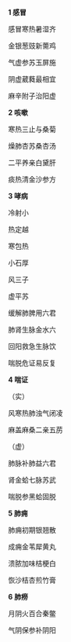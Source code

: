 **1 感冒**

感冒寒热暑湿齐

金银葱豉新薷鸡

气虚参苏玉屏施

阴虚葳蕤最相宜

麻辛附子治阳虚

**2 咳嗽**

寒热三止与桑菊

燥肺杏苏桑杏汤

二平养亲白黛肝

痰热清金沙参方

**3 哮病**

冷射小

热定越

寒包热

小石厚

风三子

虚平苏

缓解肺脾用六君

肺肾生脉金水六

回阳救急生脉饮

喘脱危证易反复

**4 喘证**

（实）

风寒热肺浊气闭凌

麻盖麻桑二亲五苈

（虚）

肺脉补肺益六君

肾金蛤七脉苏武

喘脱参黑蛤固脱

**5 肺痈**

肺痈初期银翘散

成痈金苇犀黄丸

溃脓加味桔梗白

恢沙桔杏煎竹膏

**6 肺痨**

月阴火百合秦鳖

气阴保参补阴阳